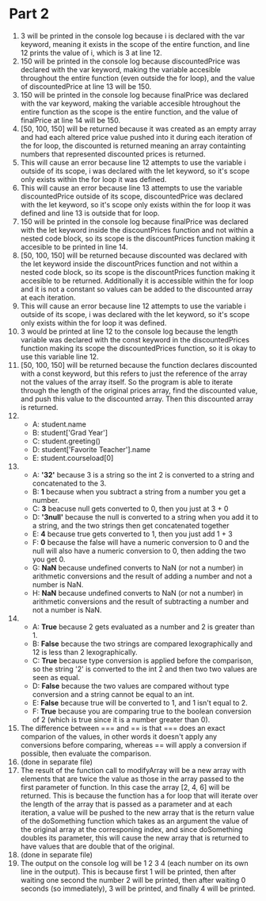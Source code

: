 # Part 2
1. 3 will be printed in the console log because i is declared with the var keyword, meaning it exists in the scope of the entire function, and line 12 prints the value of i, which is 3 at line 12. 
2. 150 will be printed in the console log because discountedPrice was declared with the var keyword, making the variable accesible throughout the entire function (even outside the for loop), and the value of discountedPrice at line 13 will be 150.
3. 150 will be printed in the console log because finalPrice was declared with the var keyword, making the variable accesible htroughout the entire function as the scope is the entire function, and the value of finalPrice at line 14 will be 150. 
4. [50, 100, 150] will be returned because it was created as an empty array and had each altered price value pushed into it during each iteration of the for loop, the discounted is returned meaning an array containting numbers that represented discounted prices is returned. 
5. This will cause an error because line 12 attempts to use the variable i outside of its scope, i was declared with the let keyword, so it's scope only exists within the for loop it was defined. 
6. This will cause an error because line 13 attempts to use the variable discountedPrice outside of its scope, discountedPrice was declared with the let keyword, so it's scope only exists within the for loop it was defined and line 13 is outside that for loop. 
7. 150 will be printed in the console log because finalPrice was declared with the let keyword inside the discountPrices function and not within a nested code block, so its scope is the discountPrices function making it accesible to be printed in line 14. 
8. [50, 100, 150] will be returned because discounted was declared with the let keyword inside the discountPrices function and not within a nested code block, so its scope is the discountPrices function making it accesible to be returned. Additionally it is accessible within the for loop and it is not a constant so values can be added to the discounted array at each iteration. 
9. This will cause an error because line 12 attempts to use the variable i outside of its scope, i was declared with the let keyword, so it's scope only exists within the for loop it was defined. 
10. 3 would be printed at line 12 to the console log because the length variable was declared with the const keyword in the discountedPrices function making its scope the discountedPrices function, so it is okay to use this variable line 12. 
11. [50, 100, 150] will be returned because the function declares discounted with a const keyword, but this refers to just the reference of the array not the values of the array itself. So the program is able to iterate through the length of the original prices array, find the discounted value, and push this value to the discounted array. Then this discounted array is returned. 
12. 
    - A: student.name
    - B: student['Grad Year']
    - C: student.greeting()
    - D: student['Favorite Teacher'].name
    - E: student.courseload[0]
13.  
    - A: **'32'** because 3 is a string so the int 2 is converted to a string and concatenated to the 3. 
    - B: **1** because when you subtract a string from a number you get a number. 
    - C: **3** beacuse null gets converted to 0, then you just at 3 + 0
    - D: **'3null'** because the null is converted to a string when you add it to a string, and the two strings then get concatenated together
    - E: **4** because true gets converted to 1, then you just add 1 + 3
    - F: **0** because the false will have a numeric conversion to 0 and the null will also have a numeric conversion to 0, then adding the two you get 0.
    - G: **NaN** because undefined converts to NaN (or not a number) in arithmetic conversions and the result of adding a number and not a number is NaN.
    - H: **NaN** because undefined converts to NaN (or not a number) in arithmetic conversions and the result of subtracting a number and not a number is NaN.
14.  
    - A: **True** because 2 gets evaluated as a number and 2 is greater than 1. 
    - B: **False** because the two strings are compared lexographically and 12 is less than 2 lexographically. 
    - C: **True** because type conversion is applied before the comparison, so the string '2' is converted to the int 2 and then two two values are seen as equal.
    - D: **False** because the two values are compared without type conversion and a string cannot be equal to an int. 
    - E: **False** because true will be converted to 1, and 1 isn't equal to 2. 
    - F: **True** because you are comparing true to the boolean conversion of 2 (which is true since it is a number greater than 0).
15. The difference between === and == is that === does an exact comparion of the values, in other words it doesn't apply any conversions before comparing, whereas == will apply a conversion if possible, then evaluate the comparison. 
16.  (done in separate file)
17.  The result of the function call to modifyArray will be a new array with elements that are twice the value as those in the array passed to the first parameter of function. In this case the array [2, 4, 6] will be returned. This is because the function has a for loop that will iterate over the length of the array that is passed as a parameter and at each iteration, a value will be pushed to the new array that is the return value of the doSomething function which takes as an argument the value of the original array at the corresponing index, and since doSomething doubles its parameter, this will cause the new array that is returned to have values that are double that of the original. 
18.  (done in separate file)
19.  The output on the console log will be 1 2 3 4 (each number on its own line in the output). This is because first 1 will be printed, then after waiting one second the number 2 will be printed, then after waiting 0 seconds (so immediately), 3 will be printed, and finally 4 will be printed. 